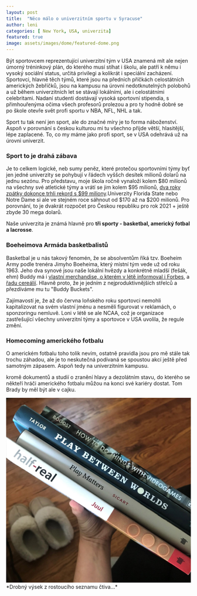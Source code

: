 ```yaml
---
layout: post
title:  "Něco málo o univerzitním sportu v Syracuse"
author: leni
categories: [ New York, USA, univerzita]
featured: true
image: assets/images/dome/featured-dome.png
---
```

Být sportovcem reprezentující univerzitní tým v USA znamená mít ale nejen úmorný tréninkový plán, do kterého musí stíhat i školu, ale patří k němu i vysoký sociální status, určitá privilegi a kolikrát i speciální zacházení. Sportovci, hlavně těch týmů, které jsou na předních příčkách celostátních amerických žebříčků, jsou na kampusu na úrovni nedotknutelných polobohů a už během univerzitních let se stávají lokálními, ale i celostátními celebritami. Nadaní studenti dostávají vysoká sportovní stipendia, s přimhouřenýma očima všech profesorů prolezou a pro ty hodně dobré se po škole otevře svět profi sportu v NBA, NFL, NHL a tak.

Sport tu tak není jen sport, ale do značné míry je to forma náboženství. Aspoň v porovnání s českou kulturou mi tu všechno přijde větší, hlasitější, lépe zaplacené. To, co my máme jako profi sport, se v USA odehrává už na úrovni univerzit.

### Sport to je drahá zábava
Je to celkem logické, neb sumy peněz, které protečou sportovními týmy byť jen jedné univerzity se pohybují v řádech vyššch desítek milionů dolarů na jednu sezónu. Pro představu, moje škola ročně vynaloží kolem $80 milionů na všechny své atletické týmy a vrátí se jim kolem $95 milionů, <a href="https://dailyorange.com/2020/03/syracuse-athletics-draws-record-99-million-revenue-2018-19/">dva roky zpátky dokonce trhli rekord s $99 miliony</a>.Univerzity Florida State nebo Notre Dame si ale ve stejném roce sáhnout od $170 až na $200 milionů. Pro porovnání, to je dvakrát rozpočet pro Českou republiku pro rok 2021 + ještě zbyde 30 mega dolarů.

Naše univerzita je známá hlavně pro **tři sporty - basketbal, americký fotbal a lacrosse**. 

### Boeheimova Armáda basketbalistů
Basketbal je u nás takový fenomén, že se absolventům říká tzv. Boeheim Army podle trenéra Jimyho Boeheima, který místní tým vede už od roku 1963. Jeho dva synové jsou naše lokální hvězdy a konkrétně mladší (fešák, ehm) Buddy má i <a href="https://www.forbes.com/sites/adamzagoria/2021/07/08/get-your-buddy-buckets-gear-syracuses-boeheim-makes-nil-history">vlastní merchandise, o kterém v létě informoval i Forbes</a>, a <a href="https://businessofcollegesports.com/name-image-likeness/buddy-boeheim-lands-cereal-box-deal-in-another-first-of-the-nil-era/">řadu cereálií</a>. Hlavně proto, že je jedním z nejproduktivnějších střelců a přezdíváme mu tu "Buddy Buckets".

Zajímavostí je, že až do června loňského roku sportovci nemohli kapitalizovat na svém vlastní jménu a nesměli figurovat v reklamách, o sponzoringu nemluvě. Loni v létě se ale NCAA, což je organizace zastřešující všechny univerzitní týmy a sportovce v USA uvolila, že regule změní.

### Homecoming amerického fotbalu
O americkém fotbalu toho tolik nevím, ostatně pravidla jsou pro mě stále tak trochu záhadou, ale je to neskutečná podívaná se spoustou akcí ještě před samotným zápasem. Aspoň tedy na univerzitním kampusu. 

kromě dokumentů a studií o zranění hlavy a dezolátním stavu, do kterého se někteří hráči amerického fotbalu můžou na konci své kariéry dostat. Tom Brady by měl být ale v cajku.


<img src="/assets/images/podzim2021/podzim3.jpg">
*Drobný výsek z rostoucího seznamu čtiva...*


